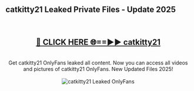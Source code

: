 <h2>catkitty21 Leaked Private Files - Update 2025</h2>
<br>
<div align="center">
<h2><a href="https://cliphot.my.id/catkitty21" rel="nofollow">🔴 CLICK HERE 🌐==►► catkitty21</a></h2>
<br>
Get catkitty21 OnlyFans leaked all content. Now you can access all videos and pictures of catkitty21 OnlyFans. New Updated Files 2025!
<br>
<br>
<a href="https://cliphot.my.id/catkitty21" rel="nofollow" data-target="animated-image.originalLink"><img src="https://i.ibb.co.com/WyWwxjT/player-gif2.gif" alt="catkitty21 Leaked OnlyFans" style="max-width: 100%; display: inline-block;" data-target="animated-image.originalImage"></a>
</div>
<br>